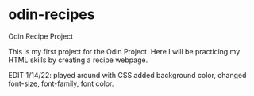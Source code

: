 # odin-recipes
Odin Recipe Project

This is my first project for the Odin Project. Here I will be practicing my HTML skills by creating a recipe webpage.

EDIT 1/14/22: played around with CSS added background color, changed font-size, font-family, font color. 